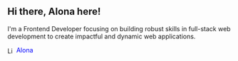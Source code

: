 ## Hi there, Alona here! 
I'm a Frontend Developer focusing on building robust skills in full-stack web development to create impactful and dynamic web applications. 

<a href="https://www.linkedin.com/in/alona-chmovzh-492939124" target="_blank" style="text-decoration: none;">
<img src="https://upload.wikimedia.org/wikipedia/commons/8/81/LinkedIn_icon.svg" alt="LinkedIn" width="16" height="16" style="vertical-align: middle;"/> <span style="color: blue;">Alona</span></a>




<!--
**NZAlona/NZAlona** is a ✨ _special_ ✨ repository because its `README.md` (this file) appears on your GitHub profile.

Here are some ideas to get you started:

- 🔭 I’m currently working on ...
- 🌱 I’m currently learning ...
- 👯 I’m looking to collaborate on ...
- 🤔 I’m looking for help with ...
- 💬 Ask me about ...
- 📫 How to reach me: ...
- 😄 Pronouns: ...
- ⚡ Fun fact: ...
-->

